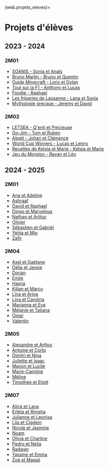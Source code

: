 (web.projets_eleves)=

# Projets d'élèves

## 2023 - 2024

### 2M01

* <a href="sites/2023-2024/2M01/Sonia_Anais/index.html" target="_blank">SOANIS - Sonja et Anaïs</a>
* <a href="sites/2023-2024/2M01/Bruno_Quentin/index.html" target="_blank">Bruno Martin - Bruno et Quentin</a>
* <a href="sites/2023-2024/2M01/Loris_Dylan/index.html" target="_blank">Guide Minecraft - Loris et Dylan</a>
* <a href="sites/2023-2024/2M01/Anthony_Lucas/index.html" target="_blank">Tout sur la F1 - Anthony et Lucas</a>
* <a href="sites/2023-2024/2M01/Raphael/sabre.html" target="_blank">Foodie - Raphael</a>
* <a href="sites/2023-2024/2M01/Lana_Sonia/index.html" target="_blank">Les friperies de Lausanne - Lana et Sonia</a>
* <a href="sites/2023-2024/2M01/Jeremy_David/index.html" target="_blank">Mythologie grecque - Jeremy et David</a>

### 2M02

* <a href="sites/2023-2024/2M02/Qenti_Precieuse/index.html" target="_blank">LETSEA - Q'enti et Précieuse</a>
* <a href="sites/2023-2024/2M02/Tom_Ruben/index.html" target="_blank">Go-Jim - Tom et Ruben</a>
* <a href="sites/2023-2024/2M02/Johan_Clemence/index.html" target="_blank">Alpeti - Johan et Clémence</a>
* <a href="sites/2023-2024/2M02/Lucas_Lenny/index.html" target="_blank">World Cup Winners - Lucas et Lenny</a>
* <a href="sites/2023-2024/2M02/Marie_Ketsia/index.html" target="_blank">Recettes de Ketsia et Marie - Ketsia et Marie</a>
* <a href="sites/2023-2024/2M02/Rayan_Leo/index.html" target="_blank">Jeu du Morpion - Rayan et Léo</a>

## 2024 - 2025

### 2M01

* <a href="sites/2024-2025/2M01/Ana_Adeline/index.html" target="_blank">Ana et Adeline</a>
* <a href="sites/2024-2025/2M01/Ashraaf/teams.html" target="_blank">Ashraaf</a>
* <a href="sites/2024-2025/2M01/David_Raphael/index.html" target="_blank">David et Raphael</a>
* <a href="sites/2024-2025/2M01/Diogo_Marvelous/index.html" target="_blank">Diogo et Marvelous</a>
* <a href="sites/2024-2025/2M01/Nathan_Arthur/index.html" target="_blank">Nathan et Arthur</a>
* <a href="sites/2024-2025/2M01/Olivier/accueil.html" target="_blank">Olivier</a>
* <a href="sites/2024-2025/2M01/Sebastien_Gabriel/chessMenu.html" target="_blank">Sébastien et Gabriel</a>
* <a href="sites/2024-2025/2M01/Yehia_Mio/index.html" target="_blank">Yehia et Mio</a>
* <a href="sites/2024-2025/2M01/Zafir/index.html" target="_blank">Zafir</a>

### 2M04

* <a href="sites/2024-2025/2M04/Axel_Gaetane/index.html" target="_blank">Axel et Gaétane</a>
* <a href="sites/2024-2025/2M04/Delia_Jessie/index.html" target="_blank">Délia et Jessie</a>
* <a href="sites/2024-2025/2M04/Dorian/comment_investir.html" target="_blank">Dorian</a>
* <a href="sites/2024-2025/2M04/Emile/homepage.html" target="_blank">Emile</a>
* <a href="sites/2024-2025/2M04/Hasna/index.html" target="_blank">Hasna</a>
* <a href="sites/2024-2025/2M04/Kilian_Marco/index.html" target="_blank">Kilian et Marco</a>
* <a href="sites/2024-2025/2M04/Lina_Arina/Accueil.html" target="_blank">Lina et Arina</a>
* <a href="sites/2024-2025/2M04/Lina_Carolina/index.html" target="_blank">Lina et Carolina</a>
* <a href="sites/2024-2025/2M04/Marianna_Eva/index.html" target="_blank">Marianna et Eva</a>
* <a href="sites/2024-2025/2M04/Melanie_Tatiana/Accueil.html" target="_blank">Mélanie et Tatiana</a>
* <a href="sites/2024-2025/2M04/Omar/index.html" target="_blank">Omar</a>
* <a href="sites/2024-2025/2M04/Valentin/Accueil.html" target="_blank">Valentin</a>

### 2M05

* <a href="sites/2024-2025/2M05/Alexandre_Arthur/index.html" target="_blank">Alexandre et Arthur</a>
* <a href="sites/2024-2025/2M05/Antoine_Corto/index.html" target="_blank">Antoine et Corto</a>
* <a href="sites/2024-2025/2M05/Dimitri_Nina/index.html" target="_blank">Dimitri et Nina</a>
* <a href="sites/2024-2025/2M05/Juliette_Isaac/index.html" target="_blank">Juliette et Isaac</a>
* <a href="sites/2024-2025/2M05/Manon_Lucile/index.html" target="_blank">Manon et Lucile</a>
* <a href="sites/2024-2025/2M05/Marie-Caroline/accueil.html" target="_blank">Marie-Caroline</a>
* <a href="sites/2024-2025/2M05/Meline/index.html" target="_blank">Méline</a>
* <a href="sites/2024-2025/2M05/Timothee_Eliott/index.html" target="_blank">Timothée et Eliott</a>

### 2M07

* <a href="sites/2024-2025/2M07/Alice_Lana/index.html" target="_blank">Alice et Lana</a>
* <a href="sites/2024-2025/2M07/Erleta_Rimsha/index.html" target="_blank">Erleta et Rimsha</a>
* <a href="sites/2024-2025/2M07/Julianne_Leonisa/index.html" target="_blank">Julianne et Leonisa</a>
* <a href="sites/2024-2025/2M07/Lila_Cigdem/index.html" target="_blank">Lila et Cigdem</a>
* <a href="sites/2024-2025/2M07/Nicole_Jasmine/index.html" target="_blank">Nicole et Jasmine</a>
* <a href="sites/2024-2025/2M07/Noam/indexx.html" target="_blank">Noam</a>
* <a href="sites/2024-2025/2M07/Olivia_Charline/index.html" target="_blank">Olivia et Charline</a>
* <a href="sites/2024-2025/2M07/Pedro_Nejla/index.html" target="_blank">Pedro et Nejla</a>
* <a href="sites/2024-2025/2M07/Radwan/index.html" target="_blank">Radwan</a>
* <a href="sites/2024-2025/2M07/Yassine_Emma/index.html" target="_blank">Yassine et Emma</a>
* <a href="sites/2024-2025/2M07/Zoe_Magali/index.html" target="_blank">Zoé et Magali</a>
